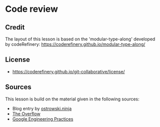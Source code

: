 # Code review 

## Credit
The layout of this lesson is based on the 'modular-type-along' developed by codeRefinery: https://coderefinery.github.io/modular-type-along/

## License

- https://coderefinery.github.io/git-collaborative/license/

## Sources 
This lesson is build on the material given in the following sources:

- Blog entry by [ostrowski.ninja](https://ostrowski.ninja/code-review-practices/)
- [The Overflow](https://stackoverflow.blog/2019/09/30/how-to-make-good-code-reviews-better/)
- [Google Engineering Practices](https://github.com/google/eng-practices)


